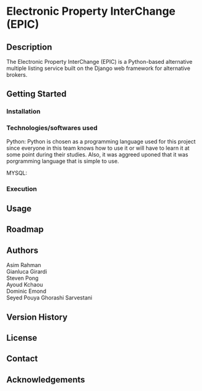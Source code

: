 # Electronic Property InterChange (EPIC)


## Description

The Electronic Property InterChange (EPIC) is a Python-based alternative multiple listing service built on the Django web framework for alternative brokers.

## Getting Started

### Installation
###  Technologies/softwares  used
Python:  Python  is  chosen  as  a  programming  language  used  for  this project since  everyone  in  this  team  knows  how  to  use  it  or  will  have  to  learn  it  at  some  point during  their  studies.  Also,  it  was  aggreed uponed  that  it  was  porgramming  language  that is  simple  to  use.

MYSQL:

### Execution

## Usage

## Roadmap

## Authors

Asim Rahman <br />
Gianluca Girardi <br />
Steven Pong <br />
Ayoud Kchaou <br />
Dominic Emond <br />
Seyed Pouya Ghorashi Sarvestani <br />

## Version History

## License

## Contact

## Acknowledgements
